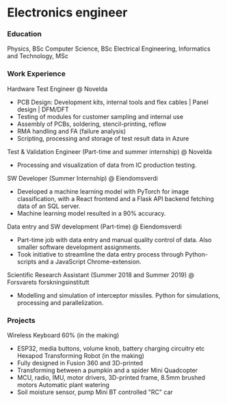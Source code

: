 # Electronics engineer

### Education
Physics, BSc
Computer Science, BSc
Electrical Engineering, Informatics and Technology, MSc

### Work Experience
Hardware Test Engineer @ Novelda 
- PCB Design: Development kits, internal tools and flex cables | Panel design | DFM/DFT
- Testing of modules for customer sampling and internal use
- Assembly of PCBs, soldering, stencil-printing, reflow
- RMA handling and FA (failure analysis)
- Scripting, processing and storage of test result data in Azure

Test & Validation Engineer (Part-time and summer internship) @ Novelda 
- Processing and visualization of data from IC production testing.

SW Developer (Summer Internship) @ Eiendomsverdi 
- Developed a machine learning model with PyTorch for image classification, with a React frontend and a Flask API backend fetching data of an SQL server.
-   Machine learning model resulted in a 90% accuracy.

Data entry and SW development (Part-time) @ Eiendomsverdi 
- Part-time job with data entry and manual quality control of data. Also smaller software development assignments.
- Took initiative to streamline the data entry process through Python-scripts and a JavaScript Chrome-extension.

Scientific Research Assistant (Summer 2018 and Summer 2019) @ Forsvarets forskningsinstitutt
- Modelling and simulation of interceptor missiles. Python for simulations, processing and parallelization. 

### Projects
Wireless Keyboard 60% (in the making)
- ESP32, media buttons, volume knob, battery charging circuitry etc
Hexapod Transforming Robot (in the making)
- Fully designed in Fusion 360 and 3D-printed 
- Transforming between a pumpkin and a spider
Mini Quadcopter 
- MCU, radio, IMU, motor drivers, 3D-printed frame, 8.5mm brushed motors
Automatic plant watering
- Soil moisture sensor, pump
Mini BT controlled "RC" car

